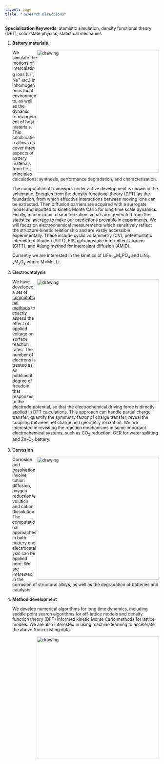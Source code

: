 ```yaml
---
layout: page
title: "Research Directions"
---
```


**Specialization Keywords**: atomistic simulation, density functional theory (DFT), solid-state physics, statistical mechanics

1. **Battery materials**

   <img src="{{ site.github.url }}/research/battery_combined.png" alt="drawing"  width="400"  style="float: right;"/>

   We simulate the motions of intercalating ions (Li<sup>+</sup>, Na<sup>+</sup> etc.) in inhomogeneous local environments, as well as the dynamic rearrangement of host materials. This combination allows us cover three aspects of battery materials from first-principles calculations: synthesis, performance degradation, and characterization. 

   The computational framework under active development is shown in the schematic. Energies from the density functional theory (DFT) lay the foundation, from which effective interactions between moving ions can be extracted. Then diffusion barriers are acquired with a surrogate model and inputted to kinetic Monte Carlo for long time scale dynamics. Finally, macroscopic characterization signals are generated from the statistical average to make our predictions provable in experiments. We will focus on electrochemical measurements which sensitively reflect the structure-kinetic relationship and are vastly accessible experimentally. These include cyclic voltammetry (CV), potentiostatic intermittent titration (PITT), EIS, galvanostatic intermittent titration (GITT), and Atlung method for intercalant diffusion (AMID). 

   Currently we are interested in the kinetics of LiFe<sub>1-x</sub>M<sub>x</sub>PO<sub>4</sub> and LiNi<sub>1-x</sub>M<sub>x</sub>O<sub>2</sub> where M=Mn, Li. 

2. **Electrocatalysis**

   <img src="{{ site.github.url }}/research/eNEB_toc.png" alt="drawing" width="400" style="float: right;" />

   We have developed a set of [computational methods](https://github.com/penghao-xiao/Electrochemical-barrier) to exactly assess the effect of applied voltage on surface reaction rates. The number of electrons is treated as an additional degree of freedom that responses to the electrode potential, so that the electrochemical driving force is directly applied in DFT calculations. This approach can handle partial charge transfer, quantify the symmetry factor of charge transfer, reveal the coupling between net charge and geometry relaxation. We are interested in revisiting the reaction mechanisms in some important electrochemical systems, such as CO<sub>2</sub> reduction, OER for water splitting and Zn-O<sub>2</sub> battery.  

3. **Corrosion**

   <img src="{{ site.github.url }}/research/corrosion.png" alt="drawing" width="400" style="float: right;" />

   Corrosion and passivation involve cation diffusion, oxygen reduction/evolution and cation dissolution. The computational approaches in both battery and electrocatalysis can be applied here. We are interested in the corrosion of structural alloys, as well as the degradation of batteries and catalysts. 

4. **Method development**

   We develop numerical algorithms for long time dynamics, including saddle point search algorithms for off-lattice models and density function theory (DFT) informed kinetic Monte Carlo methods for lattice models. We are also interested in using machine learning to accelerate the above from existing data.

   <img src="{{ site.github.url }}/research/movie_NiCrO_400K_0.65V_tmp100-800.gif" alt="drawing" width="400" style="float: right;" />
